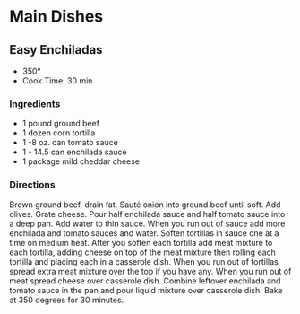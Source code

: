 # Main Dishes

## Easy Enchiladas

* 350°
* Cook Time: 30 min

### Ingredients

* 1 pound  ground beef
* 1 dozen  corn tortilla
* 1 -8 oz. can  tomato sauce
* 1 - 14.5 can  enchilada sauce
* 1 package  mild cheddar cheese

### Directions

Brown ground beef, drain fat.  Sauté onion into ground beef until soft.  Add olives.  Grate cheese.  Pour half enchilada sauce and half tomato sauce into a deep pan.  Add water to thin sauce.   When you run out of sauce add more enchilada and tomato sauces and water.  Soften tortillas in sauce one at a time on medium heat.   After you soften each tortilla add meat mixture to each tortilla, adding cheese on top of the meat mixture then rolling each tortilla and placing each in a casserole dish.  When you run out of tortillas spread extra meat mixture over the top if you have any.  When you run out of meat spread cheese over casserole dish. Combine leftover enchilada and tomato sauce in the pan and pour liquid mixture over casserole dish.  Bake at 350 degrees for 30 minutes.

